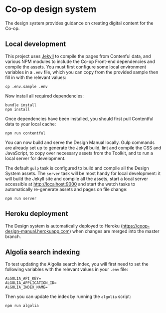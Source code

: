 # Co-op design system

The design system provides guidance on creating digital content for the Co-op.

## Local development

This project uses [Jekyll](http://jekyllrb.com/) to compile the pages from Contenful data, and various NPM modules to include the Co-op Front-end dependencies and  compile the assets. You must first configure some local environment variables in a `.env` file, which you can copy from the provided sample then fill in with the relevant values:

```
cp .env.sample .env
```

Now install all required dependencies:

```
bundle install
npm install
```

Once dependencies have been installed, you should first pull Contentful data to your local cache:

```
npm run contentful
```

You can now build and serve the Design Manual locally. Gulp commands are already set up to generate the Jekyll build, lint and compile the CSS and JavaScript, to copy over necessary assets from the Toolkit, and to run a local server for development.

The default `gulp` task is configured to build and compile all the Design System assets. The `server` task will be most handy for local development: it will build the Jekyll site and compile all the assets, start a local server accessible at <http://localhost:9000> and start the watch tasks to automatically re-generate assets and pages on file change:

```
npm run server
```

## Heroku deployment

The Design system is automatically deployed to Heroku (<https://coop-design-manual.herokuapp.com>) when changes are merged into the master branch.

## Algolia search indexing

To test updating the Algolia search index, you will first need to set the following variables with the relevant values in your `.env` file:

```
ALGOLIA_API_KEY=
ALGOLIA_APPLICATION_ID=
ALGOLIA_INDEX_NAME=
```

Then you can update the index by running the `algolia` script:

```
npm run algolia
```
